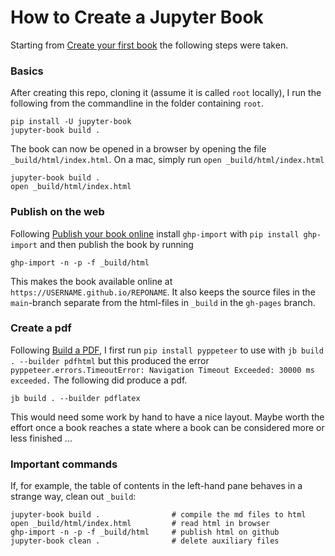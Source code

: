 # How to Create a Jupyter Book


Starting from [Create your first book](https://jupyterbook.org/en/stable/start/your-first-book.html) the following steps were taken.

### Basics

After creating this repo, cloning it (assume it is called `root` locally), I run the following from the commandline in the folder containing `root`.

```
pip install -U jupyter-book
jupyter-book build .
```

The book can now be opened in a browser by opening the file `_build/html/index.html`. On a mac, simply run `open _build/html/index.html`

```
jupyter-book build .
open _build/html/index.html
```

### Publish on the web

Following [Publish your book online](https://jupyterbook.org/en/stable/start/publish.html) install `ghp-import` with
`pip install ghp-import` and then publish the book by running

```
ghp-import -n -p -f _build/html
```

This makes the book available online at `https://USERNAME.github.io/REPONAME`. It also keeps the source files in the `main`-branch separate from the html-files in `_build` in the `gh-pages` branch.

### Create a pdf

Following [Build a PDF](https://jupyterbook.org/en/stable/advanced/pdf.html), I first run `pip install pyppeteer` to use with  `jb build . --builder pdfhtml` but this produced the error `pyppeteer.errors.TimeoutError: Navigation Timeout Exceeded: 30000 ms exceeded.` The following did produce a pdf.

```
jb build . --builder pdflatex
```

This would need some work by hand to have a nice layout. Maybe worth the effort once a book reaches a state where a book can be considered more or less finished ... 

### Important commands

If, for example, the table of contents in the left-hand pane behaves in a strange way, clean out `_build`:

```
jupyter-book build .                # compile the md files to html
open _build/html/index.html         # read html in browser
ghp-import -n -p -f _build/html     # publish html on github
jupyter-book clean .                # delete auxiliary files
```
